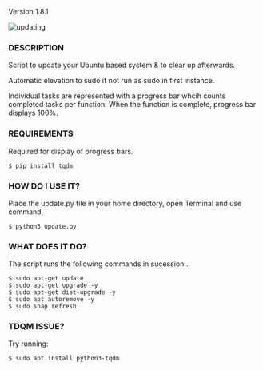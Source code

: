 Version 1.8.1

![updating](https://github.com/Expergefactor/Update-Ubuntu-System/assets/133227259/a7209593-1a98-4962-bc63-4ebdeac7694d)

### DESCRIPTION
  Script to update your Ubuntu based system & to clear up afterwards.

  Automatic elevation to sudo if not run as sudo in first instance. 
  
  Individual tasks are represented with a progress bar whcih counts completed tasks per function. When the function is complete, progress bar displays 100%. 


### REQUIREMENTS
  Required for display of progress bars.
  
    $ pip install tqdm

### HOW DO I USE IT?
  Place the update.py file in your home directory, open Terminal and use command,
  
    $ python3 update.py

### WHAT DOES IT DO?
  The script runs the following commands in sucession...
  
    $ sudo apt-get update
    $ sudo apt-get upgrade -y
    $ sudo apt-get dist-upgrade -y
    $ sudo apt autoremove -y
    $ sudo snap refresh

### TDQM ISSUE?

Try running:

    $ sudo apt install python3-tqdm
